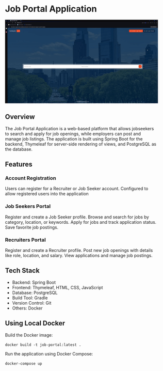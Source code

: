 # Job Portal Application

![](https://github.com/procha159/job-portal/blob/main/readme-resources/Job-App.gif)

## Overview
The Job Portal Application is a web-based platform that allows jobseekers to search and apply for job openings, while employers can post and manage job listings. The application is built using Spring Boot for the backend, Thymeleaf for server-side rendering of views, and PostgreSQL as the database.

## Features

### Account Registration
Users can register for a Recruiter or Job Seeker account. Configured to allow registered users into the application

### Job Seekers Portal
Register and create a Job Seeker profile.
Browse and search for jobs by category, location, or keywords.
Apply for jobs and track application status.
Save favorite job postings.

### Recruiters Portal
Register and create a Recruiter profile.
Post new job openings with details like role, location, and salary.
View applications and manage job postings.

## Tech Stack
* Backend: Spring Boot
* Frontend: Thymeleaf, HTML, CSS, JavaScript
* Database: PostgreSQL
* Build Tool: Gradle
* Version Control: Git
* Others: Docker

## Using Local Docker
Build the Docker image:

`docker build -t job-portal:latest . `

Run the application using Docker Compose:

` docker-compose up `